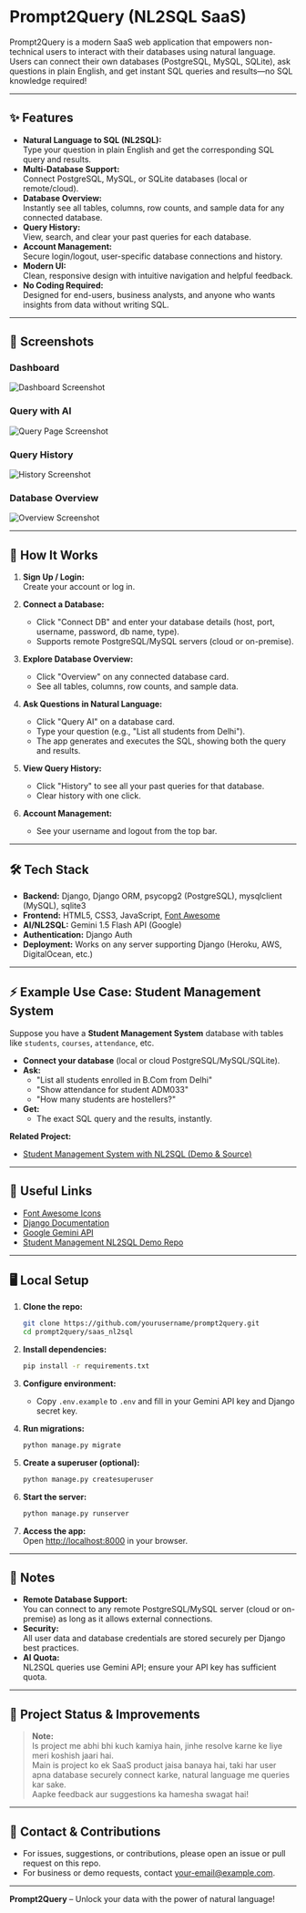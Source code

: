 # Prompt2Query (NL2SQL SaaS)

Prompt2Query is a modern SaaS web application that empowers non-technical users to interact with their databases using natural language. Users can connect their own databases (PostgreSQL, MySQL, SQLite), ask questions in plain English, and get instant SQL queries and results—no SQL knowledge required!

---

## ✨ Features

- **Natural Language to SQL (NL2SQL):**  
  Type your question in plain English and get the corresponding SQL query and results.
- **Multi-Database Support:**  
  Connect PostgreSQL, MySQL, or SQLite databases (local or remote/cloud).
- **Database Overview:**  
  Instantly see all tables, columns, row counts, and sample data for any connected database.
- **Query History:**  
  View, search, and clear your past queries for each database.
- **Account Management:**  
  Secure login/logout, user-specific database connections and history.
- **Modern UI:**  
  Clean, responsive design with intuitive navigation and helpful feedback.
- **No Coding Required:**  
  Designed for end-users, business analysts, and anyone who wants insights from data without writing SQL.

---

## 📸 Screenshots

### Dashboard

![Dashboard Screenshot](screenshots/dashboard.png)

### Query with AI

![Query Page Screenshot](screenshots/query.png)

### Query History

![History Screenshot](screenshots/history.png)

### Database Overview

![Overview Screenshot](screenshots/overview.png)

---

## 🚀 How It Works

1. **Sign Up / Login:**  
   Create your account or log in.

2. **Connect a Database:**  
   - Click "Connect DB" and enter your database details (host, port, username, password, db name, type).
   - Supports remote PostgreSQL/MySQL servers (cloud or on-premise).

3. **Explore Database Overview:**  
   - Click "Overview" on any connected database card.
   - See all tables, columns, row counts, and sample data.

4. **Ask Questions in Natural Language:**  
   - Click "Query AI" on a database card.
   - Type your question (e.g., "List all students from Delhi").
   - The app generates and executes the SQL, showing both the query and results.

5. **View Query History:**  
   - Click "History" to see all your past queries for that database.
   - Clear history with one click.

6. **Account Management:**  
   - See your username and logout from the top bar.

---

## 🛠️ Tech Stack

- **Backend:** Django, Django ORM, psycopg2 (PostgreSQL), mysqlclient (MySQL), sqlite3
- **Frontend:** HTML5, CSS3, JavaScript, [Font Awesome](https://fontawesome.com/)
- **AI/NL2SQL:** Gemini 1.5 Flash API (Google)
- **Authentication:** Django Auth
- **Deployment:** Works on any server supporting Django (Heroku, AWS, DigitalOcean, etc.)

---

## ⚡ Example Use Case: Student Management System

Suppose you have a **Student Management System** database with tables like `students`, `courses`, `attendance`, etc.

- **Connect your database** (local or cloud PostgreSQL/MySQL/SQLite).
- **Ask:**  
  - "List all students enrolled in B.Com from Delhi"
  - "Show attendance for student ADM033"
  - "How many students are hostellers?"
- **Get:**  
  - The exact SQL query and the results, instantly.

**Related Project:**  
- [Student Management System with NL2SQL (Demo & Source)](https://github.com/saikiranboga/student-management-nl2sql-demo)

---

## 🔗 Useful Links

- [Font Awesome Icons](https://fontawesome.com/)
- [Django Documentation](https://docs.djangoproject.com/)
- [Google Gemini API](https://ai.google.dev/gemini-api/docs)
- [Student Management NL2SQL Demo Repo](https://github.com/saikiranboga/student-management-nl2sql-demo)

---

## 🖥️ Local Setup

1. **Clone the repo:**
   ```bash
   git clone https://github.com/yourusername/prompt2query.git
   cd prompt2query/saas_nl2sql
   ```

2. **Install dependencies:**
   ```bash
   pip install -r requirements.txt
   ```

3. **Configure environment:**
   - Copy `.env.example` to `.env` and fill in your Gemini API key and Django secret key.

4. **Run migrations:**
   ```bash
   python manage.py migrate
   ```

5. **Create a superuser (optional):**
   ```bash
   python manage.py createsuperuser
   ```

6. **Start the server:**
   ```bash
   python manage.py runserver
   ```

7. **Access the app:**  
   Open [http://localhost:8000](http://localhost:8000) in your browser.

---

## 📝 Notes

- **Remote Database Support:**  
  You can connect to any remote PostgreSQL/MySQL server (cloud or on-premise) as long as it allows external connections.
- **Security:**  
  All user data and database credentials are stored securely per Django best practices.
- **AI Quota:**  
  NL2SQL queries use Gemini API; ensure your API key has sufficient quota.

---

## 🚧 Project Status & Improvements

> **Note:**  
> Is project me abhi bhi kuch kamiya hain, jinhe resolve karne ke liye meri koshish jaari hai.  
> Main is project ko ek SaaS product jaisa banaya hai, taki har user apna database securely connect karke, natural language me queries kar sake.  
> Aapke feedback aur suggestions ka hamesha swagat hai!

---

## 📧 Contact & Contributions

- For issues, suggestions, or contributions, please open an issue or pull request on this repo.
- For business or demo requests, contact [your-email@example.com](mailto:your-email@example.com).

---

**Prompt2Query** – Unlock your data with the power of natural language!
